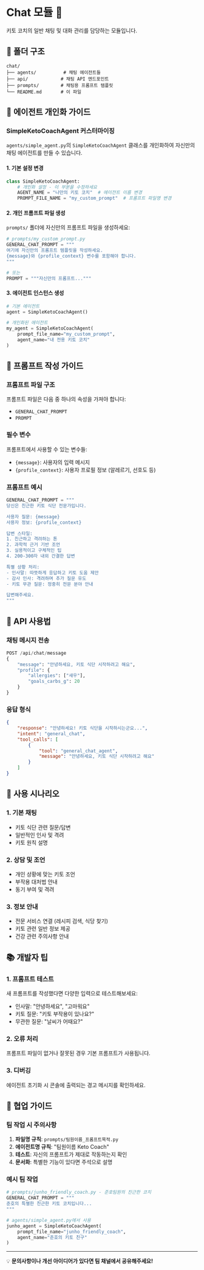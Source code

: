 # Chat 모듈 📱

키토 코치의 일반 채팅 및 대화 관리를 담당하는 모듈입니다.

## 📁 폴더 구조

```
chat/
├── agents/          # 채팅 에이전트들
├── api/            # 채팅 API 엔드포인트
├── prompts/        # 채팅용 프롬프트 템플릿
└── README.md       # 이 파일
```

## 🤖 에이전트 개인화 가이드

### SimpleKetoCoachAgent 커스터마이징

`agents/simple_agent.py`의 `SimpleKetoCoachAgent` 클래스를 개인화하여 자신만의 채팅 에이전트를 만들 수 있습니다.

#### 1. 기본 설정 변경

```python
class SimpleKetoCoachAgent:
    # 개인화 설정 - 이 부분을 수정하세요
    AGENT_NAME = "나만의 키토 코치"  # 에이전트 이름 변경
    PROMPT_FILE_NAME = "my_custom_prompt"  # 프롬프트 파일명 변경
```

#### 2. 개인 프롬프트 파일 생성

`prompts/` 폴더에 자신만의 프롬프트 파일을 생성하세요:

```python
# prompts/my_custom_prompt.py
GENERAL_CHAT_PROMPT = """
여기에 자신만의 프롬프트 템플릿을 작성하세요.
{message}와 {profile_context} 변수를 포함해야 합니다.
"""

# 또는
PROMPT = """자신만의 프롬프트..."""
```

#### 3. 에이전트 인스턴스 생성

```python
# 기본 에이전트
agent = SimpleKetoCoachAgent()

# 개인화된 에이전트
my_agent = SimpleKetoCoachAgent(
    prompt_file_name="my_custom_prompt",
    agent_name="내 전용 키토 코치"
)
```

## 📝 프롬프트 작성 가이드

### 프롬프트 파일 구조

프롬프트 파일은 다음 중 하나의 속성을 가져야 합니다:
- `GENERAL_CHAT_PROMPT`
- `PROMPT`

### 필수 변수

프롬프트에서 사용할 수 있는 변수들:
- `{message}`: 사용자의 입력 메시지
- `{profile_context}`: 사용자 프로필 정보 (알레르기, 선호도 등)

### 프롬프트 예시

```python
GENERAL_CHAT_PROMPT = """
당신은 친근한 키토 식단 전문가입니다.

사용자 질문: {message}
사용자 정보: {profile_context}

답변 스타일:
1. 친근하고 격려하는 톤
2. 과학적 근거 기반 조언
3. 실용적이고 구체적인 팁
4. 200-300자 내외 간결한 답변

특별 상황 처리:
- 인사말: 따뜻하게 응답하고 키토 도움 제안
- 감사 인사: 격려하며 추가 질문 유도
- 키토 무관 질문: 정중히 전문 분야 안내

답변해주세요.
"""
```

## 🔧 API 사용법

### 채팅 메시지 전송

```python
POST /api/chat/message
{
    "message": "안녕하세요, 키토 식단 시작하려고 해요",
    "profile": {
        "allergies": ["새우"],
        "goals_carbs_g": 20
    }
}
```

### 응답 형식

```json
{
    "response": "안녕하세요! 키토 식단을 시작하시는군요...",
    "intent": "general_chat",
    "tool_calls": [
        {
            "tool": "general_chat_agent",
            "message": "안녕하세요, 키토 식단 시작하려고 해요"
        }
    ]
}
```

## 🎯 사용 시나리오

### 1. 기본 채팅
- 키토 식단 관련 질문/답변
- 일반적인 인사 및 격려
- 키토 원칙 설명

### 2. 상담 및 조언
- 개인 상황에 맞는 키토 조언
- 부작용 대처법 안내
- 동기 부여 및 격려

### 3. 정보 안내
- 전문 서비스 연결 (레시피 검색, 식당 찾기)
- 키토 관련 일반 정보 제공
- 건강 관련 주의사항 안내

## 📚 개발자 팁

### 1. 프롬프트 테스트
새 프롬프트를 작성했다면 다양한 입력으로 테스트해보세요:
- 인사말: "안녕하세요", "고마워요"
- 키토 질문: "키토 부작용이 있나요?"
- 무관한 질문: "날씨가 어때요?"

### 2. 오류 처리
프롬프트 파일이 없거나 잘못된 경우 기본 프롬프트가 사용됩니다.

### 3. 디버깅
에이전트 초기화 시 콘솔에 출력되는 경고 메시지를 확인하세요.

## 🤝 협업 가이드

### 팀 작업 시 주의사항

1. **파일명 규칙**: `prompts/팀원이름_프롬프트목적.py`
2. **에이전트명 규칙**: "팀원이름 Keto Coach"
3. **테스트**: 자신의 프롬프트가 제대로 작동하는지 확인
4. **문서화**: 특별한 기능이 있다면 주석으로 설명

### 예시 팀 작업

```python
# prompts/junho_friendly_coach.py - 준호팀원의 친근한 코치
GENERAL_CHAT_PROMPT = """
준호의 특별한 친근한 키토 코치입니다...
"""

# agents/simple_agent.py에서 사용
junho_agent = SimpleKetoCoachAgent(
    prompt_file_name="junho_friendly_coach",
    agent_name="준호의 키토 친구"
)
```

---

💡 **문의사항이나 개선 아이디어가 있다면 팀 채널에서 공유해주세요!**
